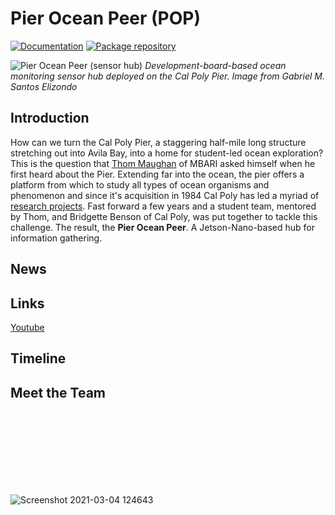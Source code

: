 # Pier Ocean Peer (POP)
[![Documentation](https://img.shields.io/badge/documentation-wiki-blue.svg?style=flat-square)]()
[![Package repository](https://img.shields.io/badge/packages-repository-b956e8.svg?style=flat-square)]()

![Pier Ocean Peer (sensor hub)](https://user-images.githubusercontent.com/52707386/110014697-f844bf80-7cd7-11eb-8a3d-dba524168be6.png)
*Development-board-based ocean monitoring sensor hub deployed on the Cal Poly Pier. Image from Gabriel M. Santos Elizondo*

## Introduction
How can we turn the Cal Poly Pier, a staggering half-mile long structure stretching out into Avila Bay, into a home for student-led ocean exploration? This is the question that [Thom Maughan](https://www.mbari.org/maughan-thom/) of MBARI asked himself when he first heard about the Pier. Extending far into the ocean, the pier offers a platform from which to study all types of ocean organisms and phenomenon and since it's acquisition in 1984 Cal Poly has led a myriad of [research projects](http://www.marine.calpoly.edu/cal-poly-pier). Fast forward a few years and a student team, mentored by Thom, and Bridgette Benson of Cal Poly, was put together to tackle this challenge. The result, the **Pier Ocean Peer**. A Jetson-Nano-based hub for information gathering.

## News

## Links
[Youtube](https://www.youtube.com/channel/UCzPzillcGqliZ5dFIPqYFyw)

## Timeline

## Meet the Team

<br>
<br>
<br>
<br>
<br>
<br>
<br>

![Screenshot 2021-03-04 124643](https://user-images.githubusercontent.com/52707386/110028128-b754a700-7ce7-11eb-9d6f-62559219832e.png)
